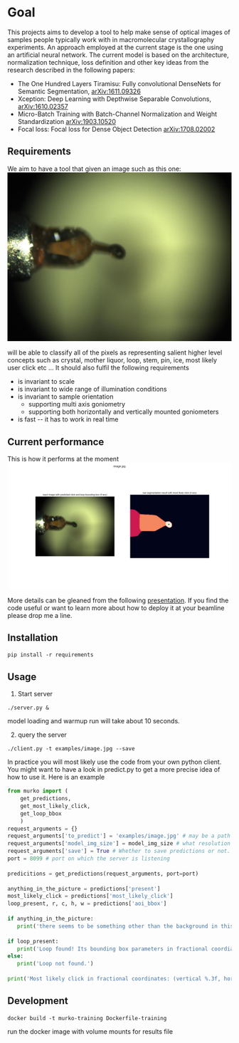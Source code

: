 # Goal
This projects aims to develop a tool to help make sense of optical images of samples people typically work with in macromolecular crystallography experiments. An approach employed at the current stage is the one using an artificial neural network. The current model is based on the architecture, normalization technique, loss definition and other key ideas from the research described in the following papers: 
* The One Hundred Layers Tiramisu: Fully convolutional DenseNets for Semantic Segmentation, [arXiv:1611.09326](https://arxiv.org/abs/1611.09326])
* Xception: Deep Learning with Depthwise Separable Convolutions, [arXiv:1610.02357](https://arxiv.org/abs/1610.02357)
* Micro-Batch Training with Batch-Channel Normalization and Weight Standardization [arXiv:1903.10520](https://arxiv.org/abs/)
* Focal loss: Focal loss for Dense Object Detection [arXiv:1708.02002](https://arxiv.org/abs/1708.02002)

## Requirements
We aim to have a tool that given an image such as this one:
![Example input](https://github.com/MartinSavko/murko/blob/main/examples/image.jpg)

will be able to classify all of the pixels as representing salient higher level concepts such as crystal, mother liquor, loop, stem, pin, ice, most likely user click etc ... It should also fulfil the following requirements

* is invariant to scale
* is invariant to wide range of illumination conditions
* is invariant to sample orientation 
  * supporting multi axis goniometry
  * supporting both horizontally and vertically mounted goniometers
* is fast -- it has to work in real time

## Current performance
This is how it performs at the moment
![Result](https://github.com/MartinSavko/murko/blob/main/examples/image_default_model_img_size_256x320_comparison.png)

More details can be gleaned from the following [presentation](https://bit.ly/murko_isac).
If you find the code useful or want to learn more about how to deploy it at your beamline please drop me a line.

## Installation

```
pip install -r requirements
```
## Usage
1. Start server
```
./server.py &
```
model loading and warmup run will take about 10 seconds.

2. query the server
```
./client.py -t examples/image.jpg --save

```

In practice you will most likely use the code from your own python client. You might want to have a look in predict.py to get a more precise idea of how to use it. Here is an example

```python
from murko import ( 
    get_predictions,
    get_most_likely_click,
    get_loop_bbox
    )
request_arguments = {}
request_arguments['to_predict'] = 'examples/image.jpg' # may be a path to an image, directory, jpeg string, list of jpegs, list of ndarrays, to_predict, etc... (have a look at segment_multihead() method in murko.py to see how is it handled
request_arguments['model_img_size'] = model_img_size # what resolution will be the prediction run at. May be arbitrary, (256, 320) is the default.
request_arguments['save'] = True # Whether to save predictions or not.
port = 8099 # port on which the server is listening

predicitions = get_predictions(request_arguments, port=port)

anything_in_the_picture = predictions['present']
most_likely_click = predictions['most_likely_click']
loop_present, r, c, h, w = predictions['aoi_bbox']

if anything_in_the_picture:
   print('there seems to be something other than the background in this picture ...')
   
if loop_present:
   print('Loop found! Its bounding box parameters in fractional coordianates are: center (vertical %.3f, horizontal %.3f), height %.3f, width %.3f' % (r, c, h, w))
else:
   print('Loop not found.')

print('Most likely click in fractional coordinates: (vertical %.3f, horizontal %.3f)' % (most_likely_click))

```


## Development

```
docker build -t murko-training Dockerfile-training

```
run the docker image with volume mounts for results file

